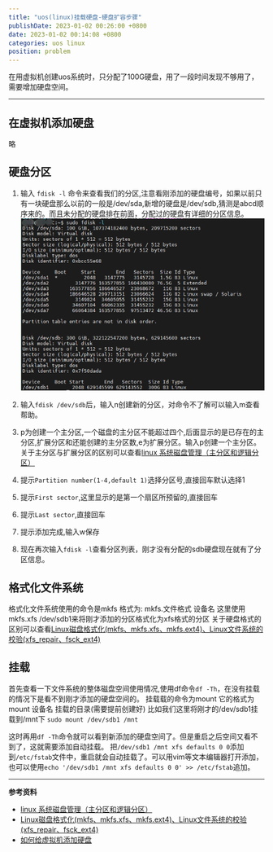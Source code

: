 ```yaml
---
title: "uos(linux)挂载硬盘-硬盘扩容步骤"
publishDate: 2023-01-02 00:26:00 +0800
date: 2023-01-02 00:14:08 +0800
categories: uos linux
position: problem
---
```


在用虚拟机创建uos系统时，只分配了100G硬盘，用了一段时间发现不够用了，需要增加硬盘空间。

---

<div id="toc"></div>

## 在虚拟机添加硬盘

略

## 硬盘分区

1. 输入 `fdisk -l` 命令来查看我们的分区,注意看刚添加的硬盘编号，如果以前只有一块硬盘那么以前的一般是/dev/sda,新增的硬盘是/dev/sdb,猜测是abcd顺序来的。而且未分配的硬盘排在前面，分配过的硬盘有详细的分区信息。
![硬盘分区](/static/posts/2023/2023-01-02-uos(linux)挂载硬盘-硬盘扩容步骤01.png)

2. 输入`fdisk /dev/sdb`后，输入n创建新的分区，对命令不了解可以输入m查看帮助。

3. p为创建一个主分区,一个磁盘的主分区不能超过四个,后面显示的是已存在的主分区,扩展分区和还能创建的主分区数,e为扩展分区。输入p创建一个主分区。关于主分区与扩展分区的区别可以查看[linux 系统磁盘管理（主分区和逻辑分区）](https://www.cnblogs.com/du-z/p/10870162.html)

4. 提示`Partition number(1-4,default 1)`选择分区号,直接回车默认选择1
5. 提示`First sector`,这里显示的是第一个扇区所预留的,直接回车
6. 提示`Last sector`,直接回车
7. 提示添加完成,输入w保存
8. 现在再次输入`fdisk -l`查看分区列表，刚才没有分配的sdb硬盘现在就有了分区信息。

## 格式化文件系统

格式化文件系统使用的命令是mkfs 格式为: mkfs.文件格式 设备名
这里使用mkfs.xfs /dev/sdb1来将刚才添加的分区格式化为xfs格式的分区
关于硬盘格式的区别可以查看[Linux磁盘格式化(mkfs、mkfs.xfs、mkfs.ext4)、Linux文件系统的校验(xfs_repair、fsck_ext4)](https://blog.csdn.net/qq_41453285/article/details/86822769)

## 挂载

首先查看一下文件系统的整体磁盘空间使用情况,使用df命令`df -Th`，在没有挂载的情况下是看不到刚才添加的硬盘空间的。
挂载载的命令为mount 它的格式为 mount 设备名 挂载的目录(需要提前创建好)
比如我们这里将刚才的/dev/sdb1挂载到/mnt下
`sudo mount /dev/sdb1 /mnt`

这时再用`df -Th`命令就可以看到新添加的硬盘空间了。但是重启之后空间又看不到了，这就需要添加自动挂载。
把`/dev/sdb1 /mnt xfs defaults 0 0`添加到`/etc/fstab`文件中，重启就会自动挂载了。可以用vim等文本编辑器打开添加，也可以使用`echo '/dev/sdb1 /mnt xfs defaults 0 0' >> /etc/fstab`追加。

---

**参考资料**

- [linux 系统磁盘管理（主分区和逻辑分区）](https://www.cnblogs.com/du-z/p/10870162.html)
- [Linux磁盘格式化(mkfs、mkfs.xfs、mkfs.ext4)、Linux文件系统的校验(xfs_repair、fsck_ext4)](https://blog.csdn.net/qq_41453285/article/details/86822769)
- [如何给虚拟机添加硬盘](https://blog.csdn.net/y1412813204/article/details/83384427)
